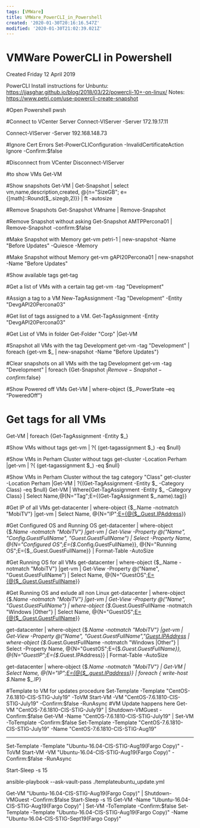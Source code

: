 ```yaml
---
tags: [VMWare]
title: VMWare_PowerCLI_in_Powershell
created: '2020-01-30T20:16:16.547Z'
modified: '2020-01-30T21:02:39.021Z'
---
```


# VMWare PowerCLI in Powershell
Created Friday 12 April 2019

PowerCLI Install instructions for Unbuntu: <https://jjasghar.github.io/blog/2018/03/22/powercli-10+-on-linux/>
Notes: <https://www.petri.com/use-powercli-create-snapshot>

#Open Powershell
pwsh

#Connect to VCenter Server
Connect-VIServer -Server 172.19.17.11

Connect-VIServer -Server 192.168.148.73

#Ignore Cert Errors
Set-PowerCLIConfiguration -InvalidCertificateAction Ignore -Confirm:$false

#Disconnect from VCenter
Disconnect-VIServer

#to show VMs
Get-VM

#Show snapshots
Get-VM | Get-Snapshot | select vm,name,description,created, @{n="SizeGB"; e={[math]::Round($_.sizegb,2)}} | ft -autosize

#Remove Snapshots
Get-Snapshot VMname | Remove-Snapshot

#Remove Snapshot without asking
Get-Snapshot AMTPPercona01 | Remove-Snapshot -confirm:$false

#Make Snapshot with Memory
get-vm petri-1 | new-snapshot -Name "Before Updates" -Quiesce -Memory

#Make Snapshot without Memory
get-vm gAPI20Percona01 | new-snapshot -Name "Before Updates"

#Show available tags
get-tag

#Get a list of VMs with a certain tag
get-vm -tag "Development"

#Assign a tag to a VM
New-TagAssignment -Tag "Development" -Entity "DevgAPI20Percona03"

#Get list of tags assigned to a VM. 
Get-TagAssignment -Entity "DevgAPI20Percona03"

#Get List of VMs in folder 
Get-Folder "Corp" |Get-VM

#Snapshot all VMs with the tag Development
get-vm -tag "Development" | foreach {get-vm $_ | new-snapshot -Name "Before Updates"}

#Clear snapshots on all VMs with the tag Development
get-vm -tag "Development" | foreach {Get-Snapshot $_ | Remove-Snapshot -confirm:$false}

#Show Powered off VMs
Get-VM | where-object {$_.PowerState –eq “PoweredOff”}

# Get tags for all VMs
Get-VM | foreach {Get-TagAssignment -Entity $_}

#Show VMs without tags
get-vm | ?{ (get-tagassignment $_) -eq $null}

#Show VMs in Perham Cluster without tags
get-cluster -Location Perham |get-vm | ?{ (get-tagassignment $_) -eq $null}

#Show VMs in Perham Cluster without the tag category "Class"
get-cluster -Location Perham |Get-VM | ?{(Get-TagAssignment -Entity $_ -Category Class) -eq $null}
Get-VM | Where{Get-TagAssignment -Entity $_ -Category Class} | Select Name,@{N="Tag";E={(Get-TagAssignment $_.name).tag}}


#Get IP of all VMs
get-datacenter | where-object {$_.Name -notmatch "MobiTV"} |get-vm | Select Name, @{N="IP";[E={@($_.Guest.IPAddress](mailto:E={@($_.Guest.IPAddress))}}

#Get Configured OS and Running OS
get-datacenter | where-object {$_.Name -notmatch "MobiTV"} |get-vm  | Get-View -Property @("Name", "Config.GuestFullName", "Guest.GuestFullName") | Select -Property Name, @{N="Configured OS";E={$_.Config.GuestFullName}},  @{N="Running OS";E={$_.Guest.GuestFullName}} | Format-Table -AutoSize

#Get Running OS for all VMs
get-datacenter | where-object {$_.Name -notmatch "MobiTV"} |get-vm  | Get-View -Property @("Name", "Guest.GuestFullName") | Select Name, @{N="GuestOS";[E={@($_.Guest.GuestFullName](mailto:E={@($_.Guest.GuestFullName))}}

#Get Running OS and exlude all non Linux
get-datacenter | where-object {$_.Name -notmatch "MobiTV"} |get-vm  | Get-View -Property @("Name", "Guest.GuestFullName") |  where-object {$_.Guest.GuestFullName -notmatch "Windows |Other"} | Select Name, @{N="GuestOS";[E={@($_.Guest.GuestFullName](mailto:E={@($_.Guest.GuestFullName))}}

get-datacenter | where-object {$_.Name -notmatch "MobiTV"} |get-vm  | Get-View -Property @("Name", "Guest.GuestFullName","[Guest.IPAddress](mailto:E={@($_.Guest.IPAddress)") |  where-object {$_.Guest.GuestFullName -notmatch "Windows |Other"} | Select -Property Name, @{N="GuestOS";E={$_.Guest.GuestFullName}},  @{N="GuestIP";E={$_.Guest.IPAddress}} | Format-Table -AutoSize

get-datacenter | where-object {$_.Name -notmatch "MobiTV"} | Get-VM | Select Name, @{N="IP";[E={@($_.guest.IPaddress](mailto:E={@($_.guest.IPaddress))}} | foreach { write-host $_.Name $_.IP}

#Template to VM for updates procedure
Set-Template -Template "CentOS-7.6.1810-CIS-STIG-July19" -ToVM
Start-VM -VM "CentOS-7.6.1810-CIS-STIG-July19" -Confirm:$false -RunAsync
#VM Update happens here
Get-VM "CentOS-7.6.1810-CIS-STIG-July19" | Shutdown-VMGuest -Confirm:$false
Get-VM -Name "CentOS-7.6.1810-CIS-STIG-July19" | Set-VM -ToTemplate -Confirm:$false
Set-Template -Template "CentOS-7.6.1810-CIS-STIG-July19" -Name "CentOS-7.6.1810-CIS-STIG-Aug19"

---

Set-Template -Template "Ubuntu-16.04-CIS-STIG-Aug19(Fargo Copy)" -ToVM
Start-VM -VM "Ubuntu-16.04-CIS-STIG-Aug19(Fargo Copy)" -Confirm:$false -RunAsync 

Start-Sleep -s 15

ansible-playbook --ask-vault-pass ./templateubuntu_update.yml

Get-VM "Ubuntu-16.04-CIS-STIG-Aug19(Fargo Copy)" | Shutdown-VMGuest -Confirm:$false
Start-Sleep -s 15
Get-VM -Name "Ubuntu-16.04-CIS-STIG-Aug19(Fargo Copy)" | Set-VM -ToTemplate -Confirm:$false
Set-Template -Template "Ubuntu-16.04-CIS-STIG-Aug19(Fargo Copy)" -Name "Ubuntu-16.04-CIS-STIG-Sept19(Fargo Copy)"








